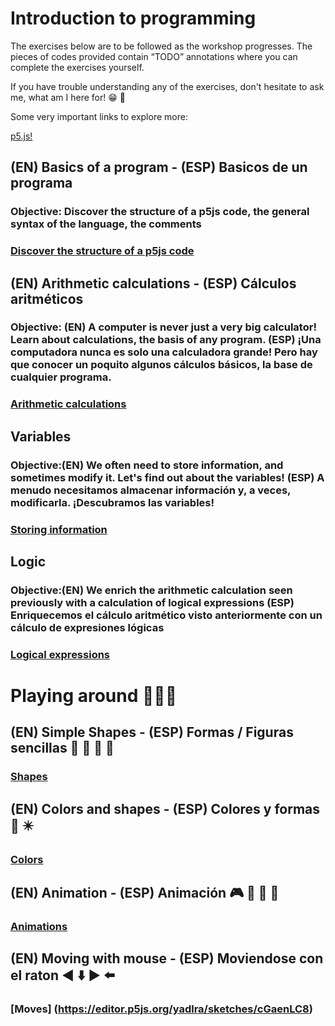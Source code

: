# Introduction to programming

The exercises below are to be followed as the workshop progresses. The pieces of codes provided contain “TODO” annotations where you can complete the exercises yourself.

If you have trouble understanding any of the exercises, don't hesitate to ask me, what am I here for! 😁 👐

Some very important links to explore more:

[p5.js!](https://p5js.org/)

## (EN) Basics of a program - (ESP) Basicos de un programa 

### Objective: Discover the structure of a p5js code, the general syntax of the language, the comments

### [Discover the structure of a p5js code](https://editor.p5js.org/yadlra/sketches/JA5Eycait)



## (EN) Arithmetic calculations - (ESP) Cálculos aritméticos

### Objective: (EN) A computer is never just a very big calculator! Learn about calculations, the basis of any program. (ESP) ¡Una computadora nunca es solo una calculadora grande! Pero hay que conocer un poquito algunos cálculos básicos, la base de cualquier programa.

### [Arithmetic calculations](https://editor.p5js.org/yadlra/sketches/etPTDNDww)

## Variables

### Objective:(EN) We often need to store information, and sometimes modify it. Let's find out about the variables! (ESP) A menudo necesitamos almacenar información y, a veces, modificarla. ¡Descubramos las variables!

### [Storing information](https://editor.p5js.org/yadlra/sketches/jAXljfqRW)

## Logic

### Objective:(EN) We enrich the arithmetic calculation seen previously with a calculation of logical expressions (ESP) Enriquecemos el cálculo aritmético visto anteriormente con un cálculo de expresiones lógicas

### [Logical expressions](https://editor.p5js.org/yadlra/sketches/jwXGP2uVi)

# Playing around 👾👾👾

## (EN) Simple Shapes - (ESP) Formas / Figuras sencillas 🔵 🔶 🔺 🔳

### [Shapes](https://editor.p5js.org/yadlra/sketches/TxZE9D6Kx)
 

## (EN) Colors and shapes - (ESP) Colores y formas 🌈 ✴️

### [Colors](https://editor.p5js.org/yadlra/sketches/bTgVBgh4O)  


## (EN) Animation - (ESP) Animación 🎮 🎴 🎲 🎯

### [Animations](https://editor.p5js.org/yadlra/sketches/eivRCOIIF)   


## (EN) Moving with mouse - (ESP) Moviendose con el raton ◀️ ⬇️ ▶️ ⬅️ 

### [Moves] (https://editor.p5js.org/yadlra/sketches/cGaenLC8)     





